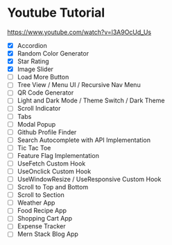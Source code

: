 # Youtube Tutorial

https://www.youtube.com/watch?v=l3A9OcUd_Us

- [x] Accordion
- [x] Random Color Generator
- [x] Star Rating
- [x] Image Slider
- [ ] Load More Button
- [ ] Tree View / Menu UI / Recursive Nav Menu
- [ ] QR Code Generator
- [ ] Light and Dark Mode / Theme Switch / Dark Theme
- [ ] Scroll Indicator
- [ ] Tabs
- [ ] Modal Popup
- [ ] Github Profile Finder
- [ ] Search Autocomplete with API Implementation
- [ ] Tic Tac Toe
- [ ] Feature Flag Implementation
- [ ] UseFetch Custom Hook
- [ ] UseOnclick Custom Hook
- [ ] UseWindowResize / UseResponsive Custom Hook
- [ ] Scroll to Top and Bottom
- [ ] Scroll to Section
- [ ] Weather App
- [ ] Food Recipe App
- [ ] Shopping Cart App
- [ ] Expense Tracker
- [ ] Mern Stack Blog App
